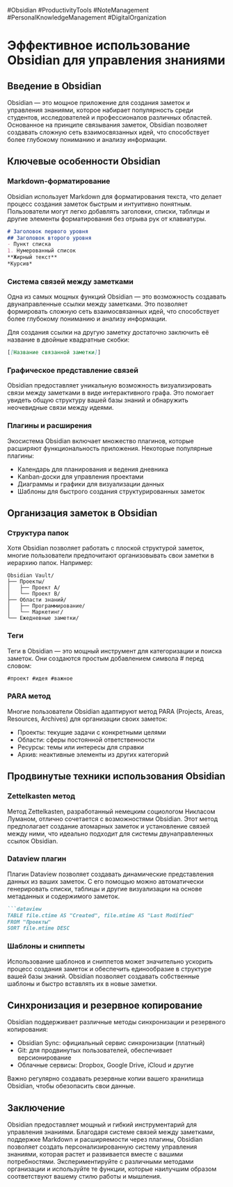#Obsidian #ProductivityTools #NoteManagement #PersonalKnowledgeManagement #DigitalOrganization

# Эффективное использование Obsidian для управления знаниями

## Введение в Obsidian

Obsidian — это мощное приложение для создания заметок и управления знаниями, которое набирает популярность среди студентов, исследователей и профессионалов различных областей. Основанное на принципе связывания заметок, Obsidian позволяет создавать сложную сеть взаимосвязанных идей, что способствует более глубокому пониманию и анализу информации.

## Ключевые особенности Obsidian

### Markdown-форматирование

Obsidian использует Markdown для форматирования текста, что делает процесс создания заметок быстрым и интуитивно понятным. Пользователи могут легко добавлять заголовки, списки, таблицы и другие элементы форматирования без отрыва рук от клавиатуры.

```markdown
# Заголовок первого уровня
## Заголовок второго уровня
- Пункт списка
1. Нумерованный список
**Жирный текст**
*Курсив*
```

### Система связей между заметками

Одна из самых мощных функций Obsidian — это возможность создавать двунаправленные ссылки между заметками. Это позволяет формировать сложную сеть взаимосвязанных идей, что способствует более глубокому пониманию и анализу информации.

Для создания ссылки на другую заметку достаточно заключить её название в двойные квадратные скобки:

```markdown
[[Название связанной заметки]]
```

### Графическое представление связей

Obsidian предоставляет уникальную возможность визуализировать связи между заметками в виде интерактивного графа. Это помогает увидеть общую структуру вашей базы знаний и обнаружить неочевидные связи между идеями.

### Плагины и расширения

Экосистема Obsidian включает множество плагинов, которые расширяют функциональность приложения. Некоторые популярные плагины:

- Календарь для планирования и ведения дневника
- Kanban-доски для управления проектами
- Диаграммы и графики для визуализации данных
- Шаблоны для быстрого создания структурированных заметок

## Организация заметок в Obsidian

### Структура папок

Хотя Obsidian позволяет работать с плоской структурой заметок, многие пользователи предпочитают организовывать свои заметки в иерархию папок. Например:

```
Obsidian Vault/
├── Проекты/
│   ├── Проект A/
│   └── Проект B/
├── Области знаний/
│   ├── Программирование/
│   └── Маркетинг/
└── Ежедневные заметки/
```

### Теги

Теги в Obsidian — это мощный инструмент для категоризации и поиска заметок. Они создаются простым добавлением символа # перед словом:

```markdown
#проект #идея #важное
```

### PARA метод

Многие пользователи Obsidian адаптируют метод PARA (Projects, Areas, Resources, Archives) для организации своих заметок:

- Проекты: текущие задачи с конкретными целями
- Области: сферы постоянной ответственности
- Ресурсы: темы или интересы для справки
- Архив: неактивные элементы из других категорий

## Продвинутые техники использования Obsidian

### Zettelkasten метод

Метод Zettelkasten, разработанный немецким социологом Никласом Луманом, отлично сочетается с возможностями Obsidian. Этот метод предполагает создание атомарных заметок и установление связей между ними, что идеально подходит для системы двунаправленных ссылок Obsidian.

### Dataview плагин

Плагин Dataview позволяет создавать динамические представления данных из ваших заметок. С его помощью можно автоматически генерировать списки, таблицы и другие визуализации на основе метаданных и содержимого заметок.

```markdown
```dataview
TABLE file.ctime AS "Created", file.mtime AS "Last Modified"
FROM "Проекты"
SORT file.mtime DESC
```

### Шаблоны и сниппеты

Использование шаблонов и сниппетов может значительно ускорить процесс создания заметок и обеспечить единообразие в структуре вашей базы знаний. Obsidian позволяет создавать собственные шаблоны и быстро вставлять их в новые заметки.

## Синхронизация и резервное копирование

Obsidian поддерживает различные методы синхронизации и резервного копирования:

- Obsidian Sync: официальный сервис синхронизации (платный)
- Git: для продвинутых пользователей, обеспечивает версионирование
- Облачные сервисы: Dropbox, Google Drive, iCloud и другие

Важно регулярно создавать резервные копии вашего хранилища Obsidian, чтобы обезопасить свои данные.

## Заключение

Obsidian предоставляет мощный и гибкий инструментарий для управления знаниями. Благодаря системе связей между заметками, поддержке Markdown и расширяемости через плагины, Obsidian позволяет создать персонализированную систему управления знаниями, которая растет и развивается вместе с вашими потребностями. Экспериментируйте с различными методами организации и используйте те функции, которые наилучшим образом соответствуют вашему стилю работы и мышления.